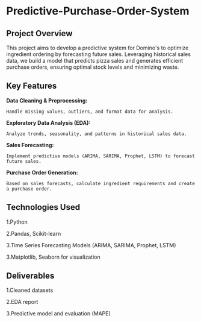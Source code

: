# Predictive-Purchase-Order-System

## Project Overview
This project aims to develop a predictive system for Domino's to optimize ingredient ordering by forecasting future sales. 
Leveraging historical sales data, we build a model that predicts pizza sales and generates efficient purchase orders,
ensuring optimal stock levels and minimizing waste.

## Key Features
**Data Cleaning & Preprocessing:** 
    
    Handle missing values, outliers, and format data for analysis.
    
**Exploratory Data Analysis (EDA):**
    
    Analyze trends, seasonality, and patterns in historical sales data.
    
**Sales Forecasting:**
    
    Implement predictive models (ARIMA, SARIMA, Prophet, LSTM) to forecast future sales.
    
**Purchase Order Generation:**

    Based on sales forecasts, calculate ingredient requirements and create a purchase order.
    
## Technologies Used

1.Python

2.Pandas, Scikit-learn

3.Time Series Forecasting Models (ARIMA, SARIMA, Prophet, LSTM)

3.Matplotlib, Seaborn for visualization

## Deliverables

1.Cleaned datasets

2.EDA report

3.Predictive model and evaluation (MAPE)
